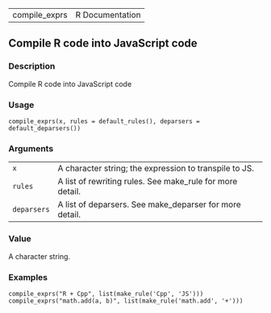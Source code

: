 |                |                 |
|----------------|----------------:|
| compile\_exprs | R Documentation |

## Compile R code into JavaScript code

### Description

Compile R code into JavaScript code

### Usage

    compile_exprs(x, rules = default_rules(), deparsers = default_deparsers())

### Arguments

|             |                                                            |
|-------------|------------------------------------------------------------|
| `x`         | A character string; the expression to transpile to JS.     |
| `rules`     | A list of rewriting rules. See make\_rule for more detail. |
| `deparsers` | A list of deparsers. See make\_deparser for more detail.   |

### Value

A character string.

### Examples

    compile_exprs("R + Cpp", list(make_rule('Cpp', 'JS')))
    compile_exprs("math.add(a, b)", list(make_rule('math.add', '+')))

<link rel="stylesheet" type="text/css" href="../css/md-styles.css"></link>
